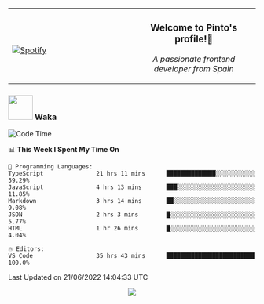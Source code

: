 <table width="100%" align="center"> 
  <tr>
  <td width="50%">
      
&nbsp; <br> [![Spotify](https://novatorem-zeta-rust.vercel.app/api/spotify)](https://open.spotify.com/user/novatorem-zeta-rust)

  </td>
  <td width="50%">
    <h3 align="center">Welcome to Pinto's profile!👋</h3>
    <p align="center"><em>A passionate frontend developer from Spain</em></p>
  </td>
  </table>

### <img src="https://media.giphy.com/media/VgCDAzcKvsR6OM0uWg/giphy.gif" width="50"> Waka

  <!--START_SECTION:waka-->
![Code Time](http://img.shields.io/badge/Code%20Time-553%20hrs%207%20mins-blue)

📊 **This Week I Spent My Time On** 

```text
💬 Programming Languages: 
TypeScript               21 hrs 11 mins      ██████████████░░░░░░░░░░░   59.29% 
JavaScript               4 hrs 13 mins       ███░░░░░░░░░░░░░░░░░░░░░░   11.85% 
Markdown                 3 hrs 14 mins       ██░░░░░░░░░░░░░░░░░░░░░░░   9.08% 
JSON                     2 hrs 3 mins        █░░░░░░░░░░░░░░░░░░░░░░░░   5.77% 
HTML                     1 hr 26 mins        █░░░░░░░░░░░░░░░░░░░░░░░░   4.04%

🔥 Editors: 
VS Code                  35 hrs 43 mins      █████████████████████████   100.0%

```


 Last Updated on 21/06/2022 14:04:33 UTC
<!--END_SECTION:waka-->

<div align="center">
<img src="https://github-readme-stats-gilt-tau.vercel.app/api/top-langs/?username=pinto-hub&layout=compact&theme=dracula" />
</div>
